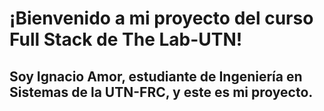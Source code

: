 # ¡Bienvenido a mi proyecto del curso Full Stack de The Lab-UTN!

## Soy Ignacio Amor, estudiante de Ingeniería en Sistemas de la UTN-FRC, y este es mi proyecto.